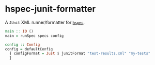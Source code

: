 # hspec-junit-formatter

A `JUnit` XML runner/formatter for [`hspec`](http://hspec.github.io/).

```hs
main :: IO ()
main = runSpec specs config

config :: Config
config = defaultConfig
  { configFormat = Just $ junitFormat "test-results.xml" "my-tests"
  }
```
